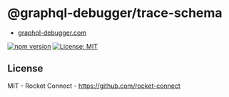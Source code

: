 # @graphql-debugger/trace-schema

- [graphql-debugger.com](http://www.graphql-debugger.com)

[![npm version](https://badge.fury.io/js/@graphql-debugger%2Ftrace-schema.svg)](https://badge.fury.io/js/@graphql-debugger%2Ftrace-schema) [![License: MIT](https://img.shields.io/badge/License-MIT-yellow.svg)](https://opensource.org/licenses/MIT)

## License

MIT - Rocket Connect - https://github.com/rocket-connect
